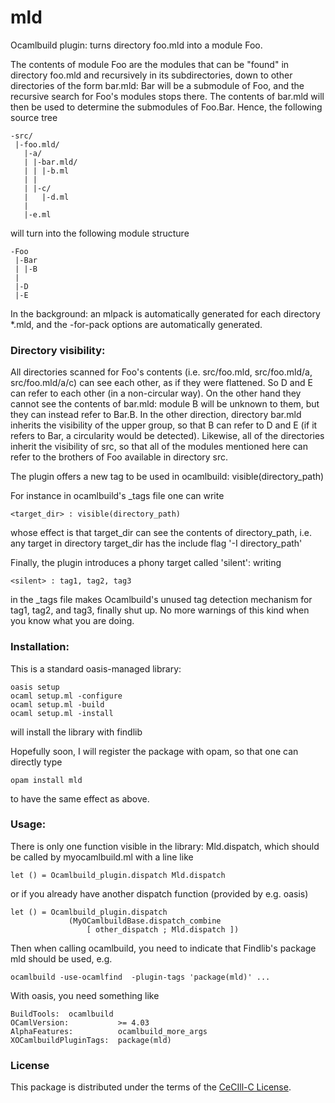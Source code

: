 # mld
Ocamlbuild plugin: turns directory foo.mld into a module Foo.

The contents of module Foo are the modules that can be "found" in directory foo.mld and recursively in its subdirectories, down to other directories of the form bar.mld:
Bar will be a submodule of Foo, and the recursive search for Foo's modules stops there.
The contents of bar.mld will then be used to determine the submodules of Foo.Bar.
Hence, the following source tree

```
-src/
 |-foo.mld/
   |-a/
   | |-bar.mld/
   | | |-b.ml
   | |
   | |-c/
   |   |-d.ml
   |
   |-e.ml
```

will turn into the following module structure

```
-Foo
 |-Bar
 | |-B
 |
 |-D
 |-E
```

In the background: an mlpack is automatically generated for each directory *.mld, and the -for-pack options are automatically generated.

### Directory visibility:

All directories scanned for Foo's contents (i.e. src/foo.mld, src/foo.mld/a, src/foo.mld/a/c) can see each other, as if they were flattened.
So D and E can refer to each other (in a non-circular way).
On the other hand they cannot see the contents of bar.mld: module B will be unknown to them, but they can instead refer to Bar.B.
In the other direction, directory bar.mld inherits the visibility of the upper group, so that B can refer to D and E (if it refers to Bar, a circularity would be detected).
Likewise, all of the directories inherit the visibility of src, so that all of the modules mentioned here can refer to the brothers of Foo available in directory src.

The plugin offers a new tag to be used in ocamlbuild: visible(directory_path)

For instance in ocamlbuild's _tags file one can write
```
<target_dir> : visible(directory_path)
```
whose effect is that target_dir can see the contents of directory_path,
i.e. any target in directory target_dir has the include flag '-I directory_path'

Finally, the plugin introduces a phony target called 'silent':
writing
```
<silent> : tag1, tag2, tag3
```
in the _tags file
makes Ocamlbuild's unused tag detection mechanism for tag1, tag2, and tag3, finally shut up.
No more warnings of this kind when you know what you are doing.

### Installation:

This is a standard oasis-managed library:
```
oasis setup
ocaml setup.ml -configure
ocaml setup.ml -build
ocaml setup.ml -install
```
will install the library with findlib

Hopefully soon, I will register the package with opam, so that one can directly type
```
opam install mld
```
to have the same effect as above.

### Usage:

There is only one function visible in the library: Mld.dispatch,
which should be called by myocamlbuild.ml with a line like
```
let () = Ocamlbuild_plugin.dispatch Mld.dispatch
```
or if you already have another dispatch function (provided by e.g. oasis)
```
let () = Ocamlbuild_plugin.dispatch
             (MyOCamlbuildBase.dispatch_combine
                 [ other_dispatch ; Mld.dispatch ])
```

Then when calling ocamlbuild, you need to indicate that Findlib's package mld should be used, e.g.
```
ocamlbuild -use-ocamlfind  -plugin-tags 'package(mld)' ...
```

With oasis, you need something like

```
BuildTools:  ocamlbuild
OCamlVersion:           >= 4.03
AlphaFeatures:          ocamlbuild_more_args
XOCamlbuildPluginTags:  package(mld)
```

### License

This package is distributed under the terms of the [CeCIll-C License](http://www.cecill.info/licences/Licence_CeCILL-C_V1-en.html).
